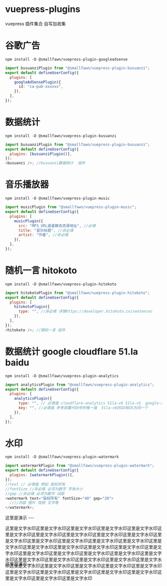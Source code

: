 # vuepress-plugins

vuepress 插件集合 自写加收集

# 谷歌广告

```shell
npm install -D @smallfawn/vuepress-plugin-googleadsense
```

```js
import busuanziPlugin from "@smallfawn/vuepress-plugin-busuanzi";
export default defineUserConfig({
  plugins: [
    googleAdSensePlugin({
      id: "ca-pub-xxxxxx",
    }),
  ],
});
```

# 数据统计

```shell
npm install -D @smallfawn/vuepress-plugin-busuanzi
```

```js
import busuanziPlugin from "@smallfawn/vuepress-plugin-busuanzi";
export default defineUserConfig({
  plugins: [busuanziPlugin()],
});
<busuanzi />; //busuanzi数据统计  组件
```

# 音乐播放器

```shell
npm install -D @smallfawn/vuepress-plugin-music
```

```js
import musicPlugin from "@smallfawn/vuepress-plugin-music";
export default defineUserConfig({
  plugins: [
    musicPlugin({
      src: "MP3_URL或者静态资源地址", //必填
      title: "音乐标题", //非必填
      artist: "作者", //非必填
    }),
  ],
});
```

# 随机一言 hitokoto

```shell
npm install -D @smallfawn/vuepress-plugin-hitokoto
```

```js
import hitokotoPlugin from "@smallfawn/vuepress-plugin-hitokoto";
export default defineUserConfig({
  plugins: [
    hitokotoPlugin({
      type: "", //非必填 详情https://developer.hitokoto.cn/sentence/
    }),
  ],
});
<hitokoto />; //随机一言 组件
```

# 数据统计 google cloudflare 51.la baidu

```shell
npm install -D @smallfawn/vuepress-plugin-analytics
```

```js
import analyticsPlugin from "@smallfawn/vuepress-plugin-analytics";
export default defineUserConfig({
  plugins: [
    analyticsPlugin({
      type: "", // 必填值 cloudflare-analytics 51la-v6 51la-v5  google-analytics baidu-tongji
      key: "", //必填值 参考部署代码中的唯一值  51la-v6的ID和CK为同一个
    }),
  ],
});
```

# 水印

```shell
npm install -D @smallfawn/vuepress-plugin-watermark
```

```js
import watermarkPlugin from "@smallfawn/vuepress-plugin-watermark";
export default defineUserConfig({
  plugins: [watermarkPlugin()],
});
//text // 必填值 例如 版权所有
//fontSize //非必填 必须为数字 字体大小
//gap //非必填 必须为数字 间距
<watermark text="版权所有" fontSize="40" gap="20">
  ////内容 图片 视频 文字等
</watermark>;
```

这里是演示 ---

<div style="width: 100%; height: 100px; display: flex">
<watermark text="版权所有" :fontSize="40" :gap="20">这里是文字水印这里是文字水印这里是文字水印这里是文字水印这里是文字水印这里是文字水印这里是文字水印这里是文字水印这里是文字水印这里是文字水印这里是文字水印这里是文字水印这里是文字水印这里是文字水印这里是文字水印这里是文字水印这里是文字水印这里是文字水印这里是文字水印这里是文字水印这里是文字水印这里是文字水印这里是文字水印这里是文字水印这里是文字水印这里是文字水印这里是文字水印这里是文字水印这里是文字水印这里是文字水印这里是文字水印这里是文字水印这里是文字水印这里是文字水印这里是文字水印这里是文字水印这里是文字水印这里是文字水印这里是文字水印这里是文字水印这里是文字水印这里是文字水印这里是文字水印这里是文字水印</watermark>
</div>

这里是演示 ---

